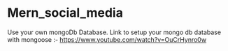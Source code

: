 # Mern_social_media

Use your own mongoDb Database.
Link to setup your mongo db database with mongoose :- https://www.youtube.com/watch?v=OuCrHynro0w
